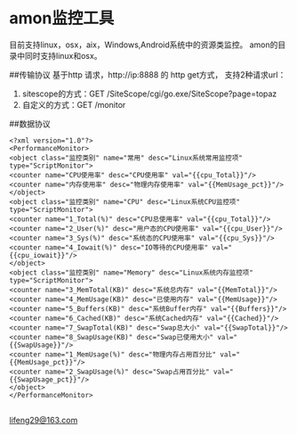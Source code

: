 # amon监控工具

目前支持linux，osx，aix，Windows,Android系统中的资源类监控。
amon的目录中同时支持linux和osx。

##传输协议
基于http 请求，http://ip:8888 的 http get方式，
支持2种请求url：

1. sitescope的方式：GET /SiteScope/cgi/go.exe/SiteScope?page=topaz
1. 自定义的方式：GET /monitor

##数据协议

    <?xml version="1.0"?>
    <PerformanceMonitor>
    <object class="监控类别" name="常用" desc="Linux系统常用监控项" type="ScriptMonitor">
    <counter name="CPU使用率" desc="CPU使用率" val="{{cpu_Total}}"/>
    <counter name="内存使用率" desc="物理内存使用率" val="{{MemUsage_pct}}"/>
    </object>
    <object class="监控类别" name="CPU" desc="Linux系统CPU监控项" type="ScriptMonitor">
    <counter name="1_Total(%)" desc="CPU总使用率" val="{{cpu_Total}}"/>
    <counter name="2_User(%)" desc="用户态的CPU使用率" val="{{cpu_User}}"/>
    <counter name="3_Sys(%)" desc="系统态的CPU使用率" val="{{cpu_Sys}}"/>
    <counter name="4_Iowait(%)" desc="IO等待的CPU使用率" val="{{cpu_iowait}}"/>
    </object>
    <object class="监控类别" name="Memory" desc="Linux系统内存监控项" type="ScriptMonitor">
    <counter name="3_MemTotal(KB)" desc="系统总内存" val="{{MemTotal}}"/>
    <counter name="4_MemUsage(KB)" desc="已使用内存" val="{{MemUsage}}"/>
    <counter name="5_Buffers(KB)" desc="系统Buffer内存" val="{{Buffers}}"/>
    <counter name="6_Cached(KB)" desc="系统Cached内存" val="{{Cached}}"/>
    <counter name="7_SwapTotal(KB)" desc="Swap总大小" val="{{SwapTotal}}"/>
    <counter name="8_SwapUsage(KB)" desc="Swap已使用大小" val="{{SwapUsage}}"/>
    <counter name="1_MemUsage(%)" desc="物理内存占用百分比" val="{{MemUsage_pct}}"/>
    <counter name="2_SwapUsage(%)" desc="Swap占用百分比" val="{{SwapUsage_pct}}"/>
    </object>
    </PerformanceMonitor>

##
lifeng29@163.com
